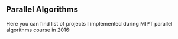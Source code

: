 
## Parallel Algorithms

Here you can find list of projects I implemented during MIPT parallel algorithms course in 2016:

